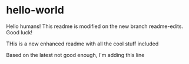 # hello-world
Hello humans! This readme is modified on the new branch readme-edits.
Good luck!

THis is a new enhanced readme with all the cool stuff included

Based on the latest not good enough, I'm adding this line
